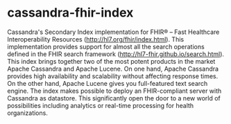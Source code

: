 # cassandra-fhir-index
Cassandra's Secondary Index implementation for FHIR® – Fast Healthcare Interoperability Resources (http://hl7.org/fhir/index.html). This implementation provides support for almost all the search operations defined in the FHIR search framework (http://hl7-fhir.github.io/search.html).  This index brings together two of the most potent products in the market Apache Cassandra and Apache Lucene. On one hand, Apache Cassandra provides high availability and scalability without affecting response times. On the other hand, Apache Lucene gives you full-featured text search engine.  The index makes possible to deploy an FHIR-compliant server with Cassandra as datastore. This significantly open the door to a new world of possibilities including analytics or real-time processing for health organizations.
